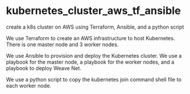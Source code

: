 # kubernetes_cluster_aws_tf_ansible
create a k8s cluster on AWS using Terraform, Ansible, and a python script

We use Terraform to create an AWS infrastructure to host Kubernetes.  There is one master node and 3 worker nodes.

We use Ansible to provision and deploy the Kubernetes cluster.  We use a playbook for the master node, a playbook for the worker nodes, and a playbook to deploy Weave Net.

We use a python script to copy the kubernetes join command shell file to each worker node.

